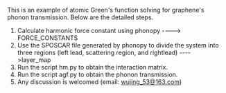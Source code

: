 This is an example of atomic Green's function solving for graphene's phonon transmission. Below are the detailed steps.
1. Calculate harmonic force constant using phonopy ----> FORCE_CONSTANTS
2. Use the SPOSCAR file generated by phonopy to divide the system into three regions (left lead, scattering region, and rightlead) ---->layer_map
3. Run the script hm.py to obtain the interaction matrix.
4. Run the script agf.py to obtain the phonon transmission.
5. Any discussion is welcomed (email: wujing_53@163.com)
